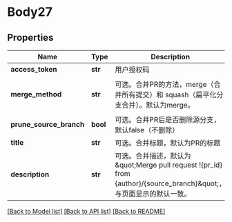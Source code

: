 # Body27

## Properties
Name | Type | Description | Notes
------------ | ------------- | ------------- | -------------
**access_token** | **str** | 用户授权码 | [optional] 
**merge_method** | **str** | 可选。合并PR的方法，merge（合并所有提交）和 squash（扁平化分支合并）。默认为merge。 | [optional] [default to 'merge']
**prune_source_branch** | **bool** | 可选。合并PR后是否删除源分支，默认false（不删除） | [optional] 
**title** | **str** | 可选。合并标题，默认为PR的标题 | [optional] 
**description** | **str** | 可选。合并描述，默认为 \&quot;Merge pull request !{pr_id} from {author}/{source_branch}\&quot;，与页面显示的默认一致。 | [optional] 

[[Back to Model list]](../README.md#documentation-for-models) [[Back to API list]](../README.md#documentation-for-api-endpoints) [[Back to README]](../README.md)

